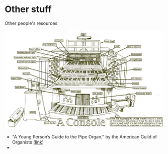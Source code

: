 # Other stuff
Other people's resources

![Diagram of an organ console and its labeled parts](/assets/img/console.jpg)

- "A Young Person’s Guide to the Pipe Organ," by the American Guild of Organists ([link](https://www.agohq.org/young-persons-guide/))
-
